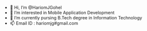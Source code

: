 - 👋 Hi, I’m @HariomJGohel
- 👀 I’m interested in Mobile Application Development
- 🌱 I’m currently pursing B.Tech degree in Information Technology
- 📫 Email ID : hariomjg#gmail.com

<!---
HariomJGohel/HariomJGohel is a ✨ special ✨ repository because its `README.md` (this file) appears on your GitHub profile.
You can click the Preview link to take a look at your changes.
--->
